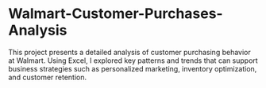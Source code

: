 # Walmart-Customer-Purchases-Analysis
This project presents a detailed analysis of customer purchasing behavior at Walmart. Using Excel, I explored key patterns and trends that can support business strategies such as personalized marketing, inventory optimization, and customer retention.
